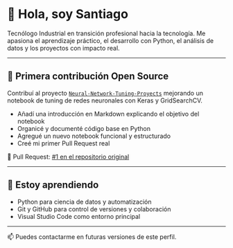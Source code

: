 # 👋 Hola, soy Santiago

Tecnólogo Industrial en transición profesional hacia la tecnología. Me apasiona el aprendizaje práctico, el desarrollo con Python, el análisis de datos y los proyectos con impacto real.

---

## 🌟 Primera contribución Open Source

Contribuí al proyecto [`Neural-Network-Tuning-Proyects`](https://github.com/njimenez92/Neural-Network-Tuning-Proyects) mejorando un notebook de tuning de redes neuronales con Keras y GridSearchCV.

- Añadí una introducción en Markdown explicando el objetivo del notebook
- Organicé y documenté código base en Python
- Agregué un nuevo notebook funcional y estructurado
- Creé mi primer Pull Request real

🔗 Pull Request: [#1 en el repositorio original](https://github.com/njimenez92/Neural-Network-Tuning-Proyects/pull/1)

---

## 🚀 Estoy aprendiendo

- Python para ciencia de datos y automatización
- Git y GitHub para control de versiones y colaboración
- Visual Studio Code como entorno principal

---

📫 Puedes contactarme en futuras versiones de este perfil.
